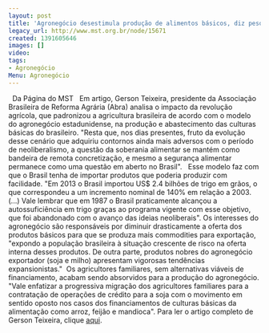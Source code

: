 ```yaml
---
layout: post
title: 'Agronegócio desestimula produção de alimentos básicos, diz pesquisador '
legacy_url: http://www.mst.org.br/node/15671
created: 1391605646
images: []
video: 
tags:
- Agronegócio
Menu: Agronegócio
---
```



 
Da Página do MST
 
Em artigo, Gerson Teixeira, presidente da Associação Brasileira de Reforma Agrária (Abra) analisa o impacto da revolução agrícola, que padronizou a agricultura brasileira de acordo com o modelo do agronegócio estadunidense, na produção e abastecimento das culturas básicas do brasileiro.
"Resta que, nos dias presentes, fruto da evolução desse cenário que adquiriu contornos ainda mais adversos com o período de neoliberalismo, a questão da soberania alimentar se mantém como bandeira de remota concretização, e mesmo a segurança alimentar permanece como uma questão em aberto no Brasil".
 
Esse modelo faz com que o Brasil tenha de importar produtos que poderia produzir com facilidade.
"Em 2013 o Brasil importou US$ 2.4 bilhões de trigo em grãos, o que correspondeu a um incremento nominal de 140% em relação a 2003. (...) Vale lembrar que em 1987 o Brasil praticamente alcançou a autossuficiência em trigo graças ao programa vigente com esse objetivo, que foi abandonado com o avanço das ideias neoliberais".
Os interesses do agronegócio são responsáveis por diminuir drasticamente a oferta dos produtos básicos para que se produza mais commodities para exportação, "expondo a população brasileira à situação crescente de risco na oferta interna desses produtos. De outra parte, produtos nobres do agronegócio exportador (soja e milho) apresentam vigorosas tendências expansionistas." 
Os agricultores familiares, sem alternativas viáveis de financiamento, acabam sendo absorvidos para a produção do agronegócio.
"Vale enfatizar a progressiva migração dos agricultores familiares para a contratação de operações de crédito para a soja com o movimento em sentido oposto nos casos dos financiamentos de culturas básicas da alimentação como arroz, feijão e mandioca".
Para ler o artigo completo de Gerson Teixeira, clique 
[aqui](http://mst.org.br/sites/default/files/TEXTO%20ALIMENTOS-%20Gerson%20Teixeira.pdf).
